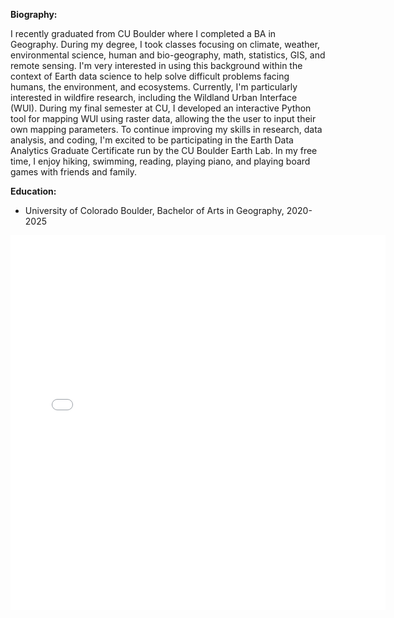 **Biography:**  

I recently graduated from CU Boulder where I completed a BA in Geography. During my degree, I took classes focusing on climate, weather, environmental science, human and bio-geography, math, statistics, GIS, and remote sensing. I'm very interested in using this background within the context of Earth data science to help solve difficult problems facing humans, the environment, and ecosystems. Currently, I'm particularly interested in wildfire research, including the Wildland Urban Interface (WUI). During my final semester at CU, I developed an interactive Python tool for mapping WUI using raster data, allowing the the user to input their own mapping parameters. To continue improving my skills in research, data analysis, and coding, I'm excited to be participating in the Earth Data Analytics Graduate Certificate run by the CU Boulder Earth Lab. 
In my free time, I enjoy hiking, swimming, reading, playing piano, and playing board games with friends and family. 

**Education:**
- University of Colorado Boulder, Bachelor of Arts in Geography, 2020-2025

<embed type="text/html" src="/img/glacier.html" width="600" height="600">
